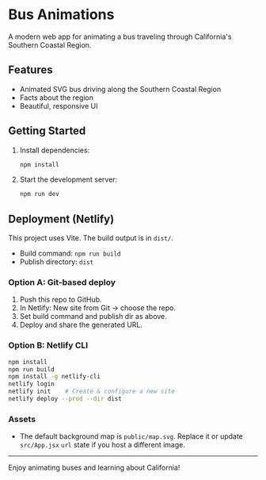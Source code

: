 # Bus Animations

A modern web app for animating a bus traveling through California's Southern Coastal Region.

## Features
- Animated SVG bus driving along the Southern Coastal Region
- Facts about the region
- Beautiful, responsive UI

## Getting Started

1. Install dependencies:
   ```bash
   npm install
   ```
2. Start the development server:
   ```bash
   npm run dev
   ```

## Deployment (Netlify)

This project uses Vite. The build output is in `dist/`.

- Build command: `npm run build`
- Publish directory: `dist`

### Option A: Git-based deploy
1. Push this repo to GitHub.
2. In Netlify: New site from Git → choose the repo.
3. Set build command and publish dir as above.
4. Deploy and share the generated URL.

### Option B: Netlify CLI
```bash
npm install
npm run build
npm install -g netlify-cli
netlify login
netlify init    # Create & configure a new site
netlify deploy --prod --dir dist
```

### Assets
- The default background map is `public/map.svg`. Replace it or update `src/App.jsx` `url` state if you host a different image.

---

Enjoy animating buses and learning about California!
